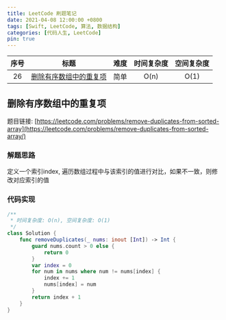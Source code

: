 ```yaml
---
title: LeetCode 刷题笔记
date: 2021-04-08 12:00:00 +0800
tags: [Swift, LeetCode, 算法, 数据结构]
categories: [代码人生, LeetCode]
pin: true
---
```


| 序号 | 标题 | 难度 | 时间复杂度 | 空间复杂度 |
|:---:|:---:|:---:|:---:|:---:|
| 26 | [删除有序数组中的重复项](#0026) | 简单  | O(n) | O(1) |

<a name="0026" />

## 删除有序数组中的重复项

题目链接: [https://leetcode.com/problems/remove-duplicates-from-sorted-array](https://leetcode.com/problems/remove-duplicates-from-sorted-array/)

### 解题思路

定义一个索引index, 遍历数组过程中与该索引的值进行对比，如果不一致，则修改对应索引的值

### 代码实现

```swift
/**
 * 时间复杂度: O(n), 空间复杂度: O(1)
 */
class Solution {
    func removeDuplicates(_ nums: inout [Int]) -> Int {
        guard nums.count > 0 else {
            return 0
        }
        var index = 0
        for num in nums where num != nums[index] {
            index += 1
            nums[index] = num
        }
        return index + 1
    }
}
```